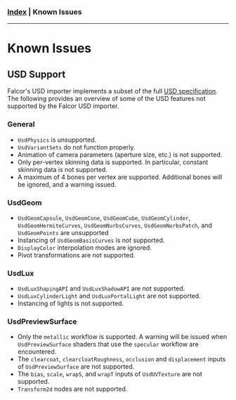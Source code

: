 ### [Index](./index.md) | Known Issues

--------

# Known Issues

## USD Support

Falcor's USD importer implements a subset of the full [USD specification](https://graphics.pixar.com/usd/release/index.html). The following provides an overview of some of the USD features not supported by the Falcor USD importer.

### General
- `UsdPhysics` is unsupported.
- `UsdVariantSets` do not function properly.
- Animation of camera parameters (aperture size, etc.) is not supported.
- Only per-vertex skinning data is supported. In particular, constant skinning data is not supported.
- A maximum of 4 bones per vertex are supported. Additional bones will be ignored, and a warning issued.

### UsdGeom

- `UsdGeomCapsule`, `UsdGeomCone`, `UsdGeomCube`, `UsdGeomCylinder`, `UsdGeomHermiteCurves`, `UsdGeomNurbsCurves`, `UsdGeomNurbsPatch`, and `UsdGeomPoints` are unsupported
- Instancing of `UsdGeomBasisCurves` is not supported.
- `DisplayColor` interpolation modes are ignored.
- Pivot transformations are not supported.

### UsdLux
- `UsdLuxShapingAPI` and `UsdLuxShadowAPI` are not supported.
- `UsdLuxCylinderLight` and `UsdLuxPortalLight` are not supported.
- Instancing of lights is not supported.

### UsdPreviewSurface

- Only the `metallic` workflow is supported. A warning will be issued when `UsdPreviewSurface` shaders that use the `specular` workflow are encountered.
- The `clearcoat`, `clearcloatRoughness`, `occlusion` and `displacement` inputs of `UsdPreviewSurface` are not supported.
- The `bias`, `scale`, `wrapS`, and `wrapT` inputs of `UsdUVTexture` are not supported.
- `Transform2d` nodes are not supported.
